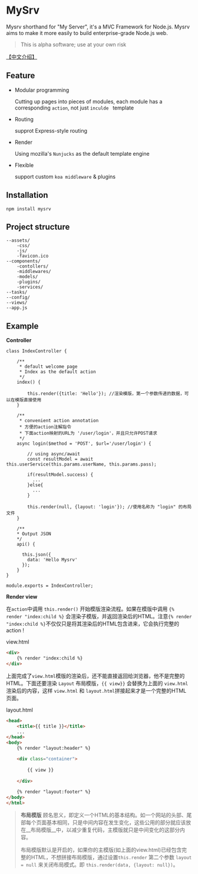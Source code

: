 # MySrv

Mysrv shorthand for "My Server", it's a MVC Framework for Node.js. Mysrv aims to make it more easily to build enterprise-grade Node.js web.


> This is alpha software; use at your own risk

[【中文介绍】](README_zh.md)

## Feature

* Modular programming  

  Cutting up pages into pieces of modules, each module has a corresponding `action`, not just `inculde ` template

* Routing  

  supprot Express-style routing

* Render  

  Using mozilla's `Nunjucks` as the default template engine

* Flexible  

  support custom `koa middleware` & plugins


## Installation

```
npm install mysrv
```



## Project structure
```
--assets/
	-css/
	-js/
	-favicon.ico
--components/
	-contollers/
	-middlewares/
	-models/
	-plugins/
	-services/
--tasks/
--config/
--views/
--app.js
```



## Example

__Controller__

```
class IndexController {

    /**
     * default welcome page
     * Index as the default action
     */
    index() {

        this.render({title: 'Hello'}); //渲染模版，第一个参数传递的数据，可以在模版直接使用
    }

    /**
     * convenient action annotation
     * 方便的action注解指令
     * 下面action映射的URL为 '/user/login'，并且只允许POST请求
     */
    async login($method = 'POST', $url='/user/login') {
    	
    	// using async/await
    	const resultModel = await this.userService(this.params.userName, this.params.pass);
       	
       	if(resultModel.success) {
          ...
       	}else{
          ...
       	}
       	
       	this.render(null, {layout: 'login'}); //使用名称为 "login" 的布局文件
    }
    
    /**
    * Output JSON
    */
    api() {
    
      this.json({
      	data: 'Hello Mysrv'
      });
    }
}

module.exports = IndexController;
```

__Render view__

在`action`中调用 `this.render()` 开始模版渲染流程。如果在模版中调用 `{% render "index:child %}` 会渲染子模版，并返回渲染后的HTML。注意`{% render "index:child %}`不仅仅只是将其渲染后的HTML包含进来，它会执行完整的 action !

view.html

```html
<div>
	{% render "index:child %}
</div>
```



上面完成了`view.html`模版的渲染后，还不能直接返回给浏览器，他不是完整的HTML。下面还要渲染 `Layout` 布局模版，`{{ view}}` 会替换为上面的 `view.html`渲染后的内容，这样 `view.html` 和 `layout.html`拼接起来才是一个完整的HTML 页面。 

layout.html

```html
<head>
    <title>{{ title }}</title>
    ...
</head>
<body>
    {% render "layout:header" %}

    <div class="container">
    
        {{ view }}
    
    </div>
    
    {% render "layout:footer" %}
</body>
</html>
```

> __布局模版__ 顾名思义，即定义一个HTML的基本结构。如一个网站的头部、尾部每个页面基本相同，只是中间内容在发生变化，这些公用的部分就应该放在__布局模版__中，以减少重复代码，主模版就只是中间变化的这部分内容。
>
> 布局模版默认是开启的，如果你的主模版(如上面的view.html)已经包含完整的HTML，不想拼接布局模版，通过设置`this.render` 第二个参数 `layout = null` 来关闭布局模式。即 `this.render(data, {layout: null})`。

